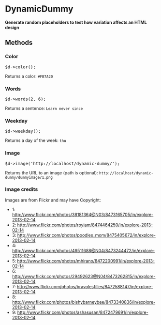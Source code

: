 DynamicDummy
===================

**Generate random placeholders to test how variation affects an HTML design**

Methods
-------------------

### Color
<pre>$d->color();</pre>
Returns a color: <code>#FB7A20</code>

### Words
<pre>$d->words(2, 6);</pre>
Returns a sentence: <code>Learn never since</code>

### Weekday
<pre>$d->weekday();</pre>
Returns a day of the week: <code>thu</code>

### Image
<pre>$d->image('http://localhost/dynamic-dummy/');</pre>
Returns the URL to an image (path is optional): <code>http://localhost/dynamic-dummy/dummyimage/1.png</code>

### Image credits
Images are from Flickr and may have Copyright:
- 1: http://www.flickr.com/photos/38181364@N03/8473165705/in/explore-2013-02-14
- 2: http://www.flickr.com/photos/royiam/8474464250/in/explore-2013-02-14
- 3: http://www.flickr.com/photos/poodles_mom/8475405672/in/explore-2013-02-14
- 4: http://www.flickr.com/photos/49511688@N04/8473244472/in/explore-2013-02-14
- 5: http://www.flickr.com/photos/mhirano/8472200991/in/explore-2013-02-14
- 6: http://www.flickr.com/photos/29492623@N04/8473262815/in/explore-2013-02-14
- 7: http://www.flickr.com/photos/bravolesfilles/8472588147/in/explore-2013-02-14
- 8: http://www.flickr.com/photos/bishybarneybee/8473340836/in/explore-2013-02-14
- 9: http://www.flickr.com/photos/ashasusan/8472479691/in/explore-2013-02-14
